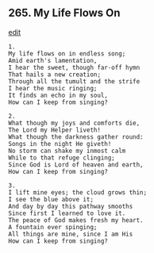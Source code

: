
## 265.  My Life Flows On
[edit](https://docs.google.com/document/d/1x5dMz79mPLex0upOCVGFRGXYDNCFzWzL/edit?mode=html)




    1.
    My life flows on in endless song; 
    Amid earth's lamentation, 
    I hear the sweet, though far-off hymn 
    That hails a new creation; 
    Through all the tumult and the strife 
    I hear the music ringing; 
    It finds an echo in my soul, 
    How can I keep from singing? 

    2.
    What though my joys and comforts die, 
    The Lord my Helper liveth! 
    What though the darkness gather round: 
    Songs in the night He giveth! 
    No storm can shake my inmost calm 
    While to that refuge clinging; 
    Since God is Lord of heaven and earth, 
    How can I keep from singing? 

    3.
    I lift mine eyes; the cloud grows thin; 
    I see the blue above it; 
    And day by day this pathway smooths 
    Since first I learned to love it. 
    The peace of God makes fresh my heart. 
    A fountain ever spinging; 
    All things are mine, since I am His 
    How can I keep from singing?
